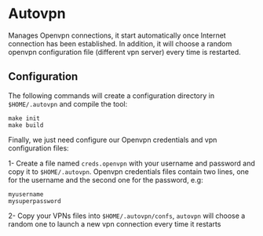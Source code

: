 # Autovpn

Manages Openvpn connections, it start automatically once Internet connection has been established. In addition, it will choose a random openvpn configuration file (different vpn server) every time is restarted.


## Configuration

The following commands will create a configuration directory in `$HOME/.autovpn` and compile the tool:

```
make init
make build
```

Finally, we just need configure our Openvpn credentials and vpn configuration files:

1- Create a file named `creds.openvpn` with your username and password and copy it to `$HOME/.autovpn`. Openvpn credentials files contain two lines, one for the username and the second one for the password, e.g:

```
myusername
mysuperpassword
```

2- Copy your VPNs files into `$HOME/.autovpn/confs`, `autovpn` will choose a random one to launch a new vpn connection every time it restarts

